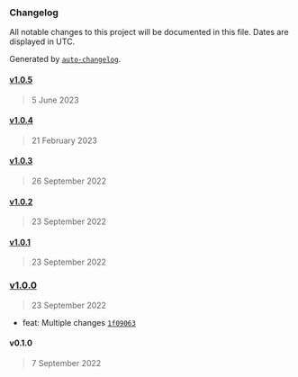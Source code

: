 ### Changelog

All notable changes to this project will be documented in this file. Dates are displayed in UTC.

Generated by [`auto-changelog`](https://github.com/CookPete/auto-changelog).

#### [v1.0.5](https://github.com/ilyub/types-fix/compare/v1.0.4...v1.0.5)

> 5 June 2023

#### [v1.0.4](https://github.com/ilyub/types-fix/compare/v1.0.3...v1.0.4)

> 21 February 2023

#### [v1.0.3](https://github.com/ilyub/types-fix/compare/v1.0.2...v1.0.3)

> 26 September 2022

#### [v1.0.2](https://github.com/ilyub/types-fix/compare/v1.0.1...v1.0.2)

> 23 September 2022

#### [v1.0.1](https://github.com/ilyub/types-fix/compare/v1.0.0...v1.0.1)

> 23 September 2022

### [v1.0.0](https://github.com/ilyub/types-fix/compare/v0.1.0...v1.0.0)

> 23 September 2022

- feat: Multiple changes [`1f09063`](https://github.com/ilyub/types-fix/commit/1f090638acaac872ccc4ca0814ef59b9f8f78efb)

#### v0.1.0

> 7 September 2022
